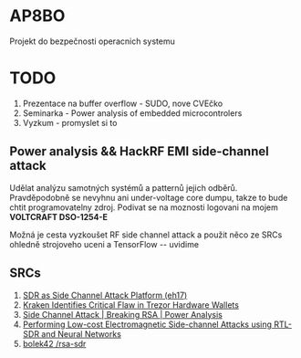 # AP8BO
Projekt do bezpečnosti operacnich systemu

# TODO

1. Prezentace na buffer overflow - SUDO, nove CVEčko
2. Seminarka - Power analysis of embedded microcontrolers
3. Vyzkum - promyslet si to

## Power analysis && HackRF EMI side-channel attack

Udělat analýzu samotných systémů a patternů jejich odběrů.
Pravděpodobně se nevyhnu ani under-voltage core dumpu, takze to bude chtit programovatelny zdroj.
Podivat se na moznosti logovani na mojem **VOLTCRAFT DSO-1254-E**

Možná je cesta vyzkoušet RF side channel attack a použit něco ze SRCs ohledně strojoveho uceni a TensorFlow -- uvidime

## SRCs
1. [SDR as Side Channel Attack Platform (eh17)](https://www.youtube.com/watch?v=JftX-fQvXD0)
2. [Kraken Identifies Critical Flaw in Trezor Hardware Wallets](https://www.youtube.com/watch?v=6pKuHYwrGkU)
3. [Side Channel Attack | Breaking RSA | Power Analysis](https://www.youtube.com/watch?v=rZ0nI8NSrhM)
4. [Performing Low-cost Electromagnetic Side-channel Attacks using RTL-SDR and Neural Networks](https://www.youtube.com/watch?v=cs08QSIbp-A)
5. [bolek42 /rsa-sdr](https://github.com/bolek42/rsa-sdr)
